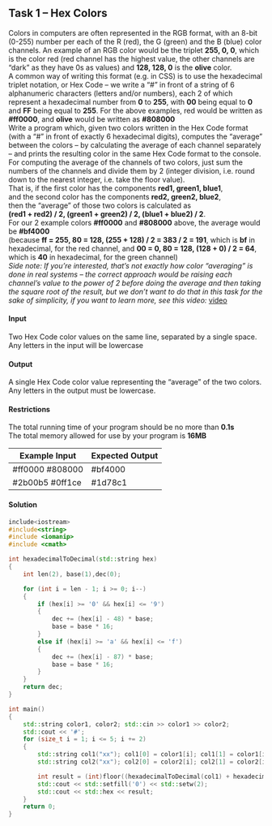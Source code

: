 ## Task 1 – Hex Colors 
Colors in computers are often represented in the RGB format, with an 8-bit (0-255) number per each of the R (red), the G (green) and the B (blue) color channels. An example of an RGB color would be the triplet **255, 0, 0**, which is the color red (red channel has the highest value, the other channels are “dark” as they have 0s as values) and **128, 128, 0** is the **olive** color.<br>
A common way of writing this format (e.g. in CSS) is to use the hexadecimal triplet notation, or Hex Code – we write a “#” in front of a string of 6 alphanumeric characters (letters and/or numbers), each 2 of which represent a hexadecimal number from **0** to **255**, with **00** being equal to **0** and **FF** being equal to **255**. For the above examples, red would be written as **#ff0000**, and **olive** would be written as **#808000**<br>
Write a program which, given two colors written in the Hex Code format (with a “#” in front of exactly 6 hexadecimal digits), computes the “average” between the colors – by calculating the average of each channel separately – and prints the resulting color in the same Hex Code format to the console. For computing the average of the channels of two colors, just sum the numbers of the channels and divide them by 2 (integer division, i.e. round down to the nearest integer, i.e. take the floor value).<br>
That is, if the first color has the components **red1, green1, blue1**, <br>
and the second color has the components **red2, green2, blue2**, <br>
then the “average” of those two colors is calculated as <br>
**(red1 + red2) / 2, (green1 + green2) / 2, (blue1 + blue2) / 2**. <br>
For our 2 example colors **#ff0000** and **#808000** above, the average would be **#bf4000** <br>
(because **ff = 255, 80 = 128, (255 + 128) / 2 = 383 / 2 = 191**, which is **bf** in hexadecimal, for the red channel, and **00 = 0, 80 = 128, (128 + 0) / 2 = 64**, which is **40** in hexadecimal, for the green channel)<br>
*Side note: If you’re interested, that’s not exactly how color “averaging” is done in real systems – the correct approach would be raising each channel’s value to the power of 2 before doing the average and then taking the square root of the result, but we don’t want to do that in this task for the sake of simplicity, if you want to learn more, see this video:* [video](https://youtu.be/LKnqECcg6Gw)
#### Input
Two Hex Code color values on the same line, separated by a single space. Any letters in the input will be lowercase
#### Output
A single Hex Code color value representing the “average” of the two colors. Any letters in the output must be lowercase.
#### Restrictions
The total running time of your program should be no more than **0.1s**<br>
The total memory allowed for use by your program is **16MB**

Example Input|Expected Output
-|-
#ff0000 #808000|	#bf4000
#2b00b5 #0ff1ce|	#1d78c1

#### Solution

```cpp
include<iostream> 
#include<string> 
#include <iomanip>
#include <cmath>

int hexadecimalToDecimal(std::string hex)
{
	int len(2), base(1),dec(0);

	for (int i = len - 1; i >= 0; i--)
	{
		if (hex[i] >= '0' && hex[i] <= '9')
		{
			dec += (hex[i] - 48) * base;
			base = base * 16;
		}
		else if (hex[i] >= 'a' && hex[i] <= 'f')
		{
			dec += (hex[i] - 87) * base;
			base = base * 16;
		}
	}
	return dec;
}

int main()
{
	std::string color1, color2; std::cin >> color1 >> color2;
	std::cout << '#';
	for (size_t i = 1; i <= 5; i += 2)
	{
		std::string col1("xx"); col1[0] = color1[i]; col1[1] = color1[i + 1];
		std::string col2("xx"); col2[0] = color2[i]; col2[1] = color2[i + 1];

		int result = (int)floor((hexadecimalToDecimal(col1) + hexadecimalToDecimal(col2)) / 2);
		std::cout << std::setfill('0') << std::setw(2);
		std::cout << std::hex << result;
	}	
	return 0;
}
```

